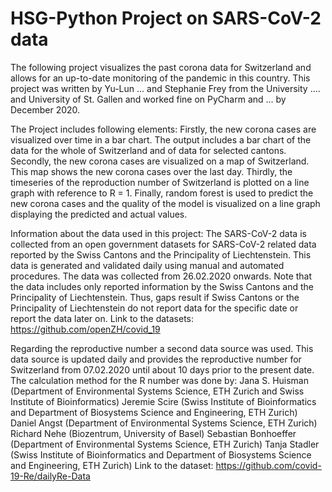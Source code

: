 # HSG-Python Project on SARS-CoV-2 data

The following project visualizes the past corona data for Switzerland and allows for an up-to-date monitoring of the pandemic 
in this country. This project was written by Yu-Lun ... and Stephanie Frey from the University .... and 
University of St. Gallen and worked fine on PyCharm and ... by December 2020.

The Project includes following elements:
Firstly, the new corona cases are visualized over time in a bar chart. 
The output includes a bar chart of the data for the whole of Switzerland and of data for selected cantons.
Secondly, the new corona cases are visualized on a map of Switzerland.
This map shows the new corona cases over the last day.
Thirdly, the timeseries of the reproduction number of Switzerland is plotted on a line graph with reference to R = 1.
Finally, random forest is used to predict the new corona cases and the quality of the model is visualized on a 
line graph displaying the predicted and actual values.

Information about the data used in this project:
The SARS-CoV-2 data is collected from an open government datasets for SARS-CoV-2 related data reported by the 
Swiss Cantons and the Principality of Liechtenstein. This data is generated and validated daily using manual and 
automated procedures. The data was collected from 26.02.2020 onwards. Note that the data includes only reported 
information by the Swiss Cantons and the Principality of Liechtenstein. Thus, gaps result if Swiss Cantons or the 
Principality of Liechtenstein do not report data for the specific date or report the data later on.
Link to the datasets: https://github.com/openZH/covid_19

Regarding the reproductive number a second data source was used. This data source is updated daily and
provides the reproductive number for Switzerland from 07.02.2020 until about 10 days prior to the present date.
The calculation method for the R number was done by:
Jana S. Huisman (Department of Environmental Systems Science, ETH Zurich and Swiss Institute of Bioinformatics)
Jeremie Scire (Swiss Institute of Bioinformatics and Department of Biosystems Science and Engineering, ETH Zurich)
Daniel Angst (Department of Environmental Systems Science, ETH Zurich)
Richard Nehe (Biozentrum, University of Basel)
Sebastian Bonhoeffer (Department of Environmental Systems Science, ETH Zurich)
Tanja Stadler (Swiss Institute of Bioinformatics and Department of Biosystems Science and Engineering, ETH Zurich)
Link to the dataset: https://github.com/covid-19-Re/dailyRe-Data